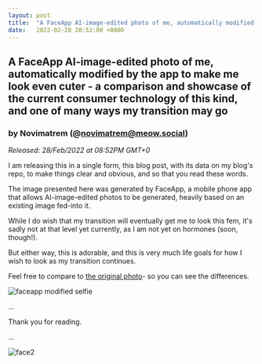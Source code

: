 ```yaml
---
layout: post
title:  "A FaceApp AI-image-edited photo of me, automatically modified by the app to make me look even cuter - a comparison and showcase of the current consumer technology of this kind, and one of many ways my transition may go"
date:   2022-02-28 20:52:00 +0000
---
```

## A FaceApp AI-image-edited photo of me, automatically modified by the app to make me look even cuter - a comparison and showcase of the current consumer technology of this kind, and one of many ways my transition may go
### by Novimatrem (@novimatrem@meow.social)
*Released: 28/Feb/2022 at 08:52PM GMT+0*

I am releasing this in a single form, this blog post, with its data on my blog's repo, to make things clear and obvious, and so that you read these words.

The image presented here was generated by FaceApp, a mobile phone app that allows AI-image-edited photos to be generated, heavily based on an existing image fed-into it.

While I do wish that my transition will eventually get me to look this fem, it's sadly not at that level yet currently, as I am not yet on hormones (soon, though!).

But either way, this is adorable, and this is very much life goals for how I wish to look as my transition continues.

Feel free to compare to [the original photo](https://500px.com/photo/1033614975/irl-selfie-june-2021-by-novimatrem-%F0%9F%90%B1%F0%9F%90%88-sheherhers)- so you can see the differences.


![faceapp modified selfie](https://gitlab.com/Novimatrem/blog/-/raw/master/_postImagesUsed/faceapp_modified.jpg)

...

Thank you for reading.

...

![face2](https://gitlab.com/Novimatrem/blog/-/raw/master/face2.png)
